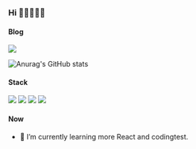 ### Hi 👋👋👋👋👋

<!--
**Donghyun-git/Donghyun-git** is a ✨ _special_ ✨ repository because its `README.md` (this file) appears on your GitHub profile.

Here are some ideas to get you started:

- 🔭 I’m currently working on ...
- 🌱 I’m currently learning ...
- 👯 I’m looking to collaborate on ...
- 🤔 I’m looking for help with ...
- 💬 Ask me about ...
- 📫 How to reach me: ...
- 😄 Pronouns: ...
- ⚡ Fun fact: ...
-->

#### Blog
<a href="[버튼을 눌렀을 때 이동할 링크](https://velog.io/@donghyun1113)" target="_blank"><img src="https://img.shields.io/badge/-Velog-20C997?style=for-the-badge&logo=velog&logoColor=white"/></a> 


![Anurag's GitHub stats](https://github-readme-stats.vercel.app/api?username=Donghyun-git&show_icons=true&theme=radical)
  

#### Stack
  
<img src="https://img.shields.io/badge/-HTML-E34F26?style=flat&logo=HTML5&logoColor=white"/> <img src="https://img.shields.io/badge/-CSS-1572B6?style=flat&logo=CSS3&logoColor=white"/> <img src="https://img.shields.io/badge/-JavaScript-F7DF1E?style=flat&logo=JavaScript&logoColor=white"/> <img src="https://img.shields.io/badge/-React-61DAFB?style=flat&logo=React&logoColor=white"/>

#### Now

- 🌱 I’m currently learning more React and codingtest. 
